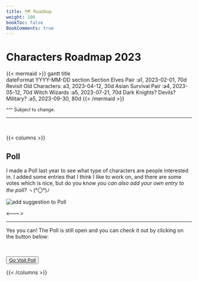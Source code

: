 ```yaml
---
title: 🗺 Roadmap
weight: 100
bookToc: false
BookComments: true
---
```


# Characters Roadmap 2023

{{< mermaid >}}
gantt
    title  
    dateFormat  YYYY-MM-DD
    section Section
    Elves Pair :a1, 2023-02-01, 70d
    Revisit Old Characters: a3, 2023-04-12, 30d
    Asian Survival Pair :a4, 2023-05-12, 70d
    Witch Wizards :a5, 2023-07-21, 70d
    Dark Knights? Devils? Military? :a5, 2023-09-30, 80d
{{< /mermaid >}}


<span style="font-size: 0.9em;">^^^ Subject to change.</span>

---

<p>&nbsp;</p>

{{< columns >}}

## Poll

I made a Poll last year to see what type of characters are people interested in. I added some entries that I think I like to work on, and there are some votes which is nice, but do you know *you can also add your own entry to the poll?* ヽ(°〇°)ﾉ

<img class="shadow" src="../poll-suggest.jpg" alt="add suggestion to Poll">

<--->

---

Yes you can! The Poll is still open and you can check it out by clicking on the button below:

<p>&nbsp;</p>

<button class="button-75" role="button"><a class="text" href="https://poll.ly/TDuJzw3599YBwt3E7teS" target="_blank">Go Visit Poll</a></button>

{{< /columns >}}





